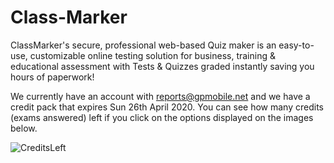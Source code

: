 # Class-Marker

ClassMarker's secure, professional web-based Quiz maker is an easy-to-use, customizable online testing solution for business, training & educational assessment with Tests & Quizzes graded instantly saving you hours of paperwork!

We currently have an account with reports@gpmobile.net and we have a credit pack that expires Sun 26th April 2020.
You can see how many credits (exams answered) left if you click on the options displayed on the images below.

![CreditsLeft](https://user-images.githubusercontent.com/47668802/58344692-06379200-7e1c-11e9-80c1-eef9e7d2b3e5.PNG)
